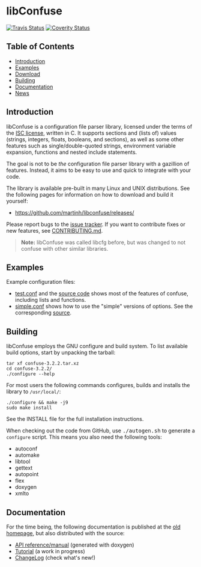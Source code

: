 libConfuse
==========
[![Travis Status][]][Travis] [![Coverity Status][]][Coverity Scan]

Table of Contents
-----------------

* [Introduction](#introduction)
* [Examples](#examples)
* [Download](#download)
* [Building](#building)
* [Documentation](#documentation)
* [News](#news)


Introduction
------------

libConfuse is a configuration file parser library, licensed under the
terms of the [ISC license][1], written in C.  It supports sections and
(lists of) values (strings, integers, floats, booleans, and sections),
as well as some other features such as single/double-quoted strings,
environment variable expansion, functions and nested include statements.

The goal is not to be _the_ configuration file parser library with a
gazillion of features.  Instead, it aims to be easy to use and quick to
integrate with your code.

The library is available pre-built in many Linux and UNIX distributions.
See the following pages for information on how to download and build it
yourself:

* https://github.com/martinh/libconfuse/releases/

Please report bugs to the [issue tracker][2].  If you want to contribute
fixes or new features, see [CONTRIBUTING.md](CONTRIBUTING.md).

> **Note:** libConfuse was called libcfg before, but was changed to not
>           confuse with other similar libraries.

Examples
--------

Example configuration files:

* [test.conf](examples/test.conf) and the
  [source code](examples/cfgtest.c) shows most of the
  features of confuse, including lists and functions.
* [simple.conf](examples/simple.conf) shows how to use the
  "simple" versions of options. See the corresponding
  [source](examples/simple.c).


Building
--------

libConfuse employs the GNU configure and build system.  To list available
build options, start by unpacking the tarball:

    tar xf confuse-3.2.2.tar.xz
    cd confuse-3.2.2/
    ./configure --help

For most users the following commands configures, builds and installs the
library to `/usr/local/`:

    ./configure && make -j9
    sudo make install

See the INSTALL file for the full installation instructions.

When checking out the code from GitHub, use <kbd>./autogen.sh</kbd> to
generate a `configure` script.  This means you also need the following
tools:

* autoconf
* automake
* libtool
* gettext
* autopoint
* flex
* doxygen
* xmlto


Documentation
-------------

For the time being, the following documentation is published at the
[old homepage](http://www.nongnu.org/confuse/), but also distributed
with the source:

* [API reference/manual](http://www.nongnu.org/confuse/manual/) (generated with doxygen)
* [Tutorial](http://www.nongnu.org/confuse/tutorial-html/) (a work in progress)
* [ChangeLog](ChangeLog.md) (check what's new!)


[1]:                http://en.wikipedia.org/wiki/ISC_license
[2]:                https://github.com/martinh/libconfuse/issues
[Travis]:           https://travis-ci.org/troglobit/libconfuse
[Travis Status]:    https://travis-ci.org/troglobit/libconfuse.png?branch=master
[Coverity Scan]:    https://scan.coverity.com/projects/6674
[Coverity Status]:  https://scan.coverity.com/projects/6674/badge.svg
